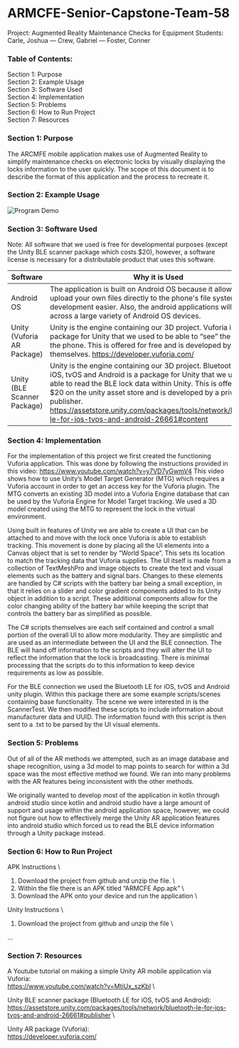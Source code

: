 # ARMCFE-Senior-Capstone-Team-58

Project: Augmented Reality Maintenance Checks for Equipment
Students: Carle, Joshua  —  Crew, Gabriel  —  Foster, Conner 


### Table of Contents:
Section 1: Purpose \
Section 2: Example Usage \
Section 3: Software Used \
Section 4: Implementation \
Section 5: Problems \
Section 6: How to Run Project \
Section 7: Resources


### Section 1: Purpose
The ARCMFE mobile application makes use of Augmented Reality to simplify maintenance checks on electronic locks by visually displaying the locks information to the user quickly. The scope of this document is to describe the format of this application and the process to recreate it. 


### Section 2: Example Usage
![Program Demo](https://github.com/ConnerFosterCS/ARMCFE-Senior-Capstone-Team-58/blob/main/ExampleUsage.gif)


### Section 3: Software Used
Note: All software that we used is free for developmental purposes (except the Unity BLE scanner package which costs $20), however, a software license is necessary for a distributable product that uses this software.

| Software  | Why it is Used |
| ------------- | ------------- |
| Android OS | The application is built on Android OS because it allows you to upload your own files directly to the phone's file system making development easier. Also, the android applications will work across a large variety of Android OS devices. |
| Unity (Vuforia AR Package) | Unity is the engine containing our 3D project. Vuforia is a package for Unity that we used to be able to “see” the lock with the phone. This is offered for free and is developed by Unity themselves. https://developer.vuforia.com/ |
| Unity (BLE Scanner Package) | Unity is the engine containing our 3D project. Bluetooth LE for iOS, tvOS and Android is a package for Unity that we used to be able to read the BLE lock data within Unity. This is offered for $20 on the unity asset store and is developed by a private publisher. https://assetstore.unity.com/packages/tools/network/bluetooth-le-for-ios-tvos-and-android-26661#content |


### Section 4: Implementation
For the implementation of this project we first created the functioning Vuforia application. This was done by following the instructions provided in this video: https://www.youtube.com/watch?v=y7VD7yGwmV4
This video shows how to use Unity’s Model Target Generator (MTG) which requires a Vuforia account in order to get an access key for the Vuforia plugin. The MTG converts an existing 3D model into a Vuforia Engine database that can be used by the Vuforia Engine for Model Target tracking. We used a 3D model created using the MTG to represent the lock in the virtual environment.

Using built in features of Unity we are able to create a UI that can be attached to and move with the lock once Vuforia is able to establish tracking.  This movement is done by placing all the UI elements into a Canvas object that is set to render by “World Space”. This sets its location to match the tracking data that Vuforia supplies. The UI itself is made from a collection of TextMeshPro and image objects to create the text and visual elements such as the battery and signal bars. Changes to these elements are handled by C# scripts with the battery bar being a small exception, in that it relies on a slider and color gradient components added to its Unity object in addition to a script. These additional components allow for the color changing ability of the battery bar while keeping the script that controls the battery bar as simplified as possible.

The C# scripts themselves are each self contained and control a small portion of the overall UI to allow more modularity. They are simplistic and are used as an intermediate between the UI and the BLE connection. The BLE will hand off information to the scripts and they will alter the UI to reflect the information that the lock is broadcasting. There is minimal processing that the scripts do to this information to keep device requirements as low as possible.

For the BLE connection we used the Bluetooth LE for iOS, tvOS and Android unity plugin. Within this package there are some example scripts/scenes containing base functionality. The scene we were interested in is the ScannerTest. We then modified these scripts to include information about manufacturer data and UUID. The information found with this script is then sent to a .txt to be parsed by the UI visual elements.


### Section 5: Problems
Out of all of the AR methods we attempted, such as an image database and shape recognition, using a 3d model to map points to search for within a 3d space was the most effective method we found. We ran into many problems with the AR features being inconsistent with the other methods.

We originally wanted to develop most of the application in kotlin through android studio since kotlin and android studio have a large amount of support and usage within the android application space, however, we could not figure out how to effectively merge the Unity AR application features into android studio which forced us to read the BLE device information through a Unity package instead.


### Section 6: How to Run Project
APK Instructions \
1. Download the project from github and unzip the file. \
2. Within the file there is an APK titled “ARMCFE App.apk” \ 
3. Download the APK onto your device and run the application \

Unity Instructions \
1. Download the project from github and unzip the file \



...


### Section 7: Resources
A Youtube tutorial on making a simple Unity AR mobile application via Vuforia: \
https://www.youtube.com/watch?v=MtiUx_szKbI \

Unity BLE scanner package (Bluetooth LE for iOS, tvOS and Android): \
https://assetstore.unity.com/packages/tools/network/bluetooth-le-for-ios-tvos-and-android-26661#publisher \

Unity AR package (Vuforia): \
https://developer.vuforia.com/ 
